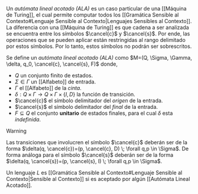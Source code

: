Un *autómata lineal acotado (ALA)* es un caso particular de una [[Máquina de Turing]], el cual permite computar todos los [[Gramática Sensible al Contexto#Lenguaje Sensible al Contexto|Lenguajes Sensibles al Contexto]]. La diferencia con una [[Máquina de Turing]] es que cadena a ser analizada se encuentra entre los símbolos $\cancel{c}$ y $\cancel{s}$. Por ende, las operaciones que se pueden aplicar están restringidas al rango delimitado por estos símbolos. Por lo tanto, estos símbolos no podrán ser sobrescritos.

Se define un *autómata lineal acotado (ALA)* como $M=(Q, \Sigma, \Gamma, \delta, q_0, \cancel{c}, \cancel{s}, F)$ donde,
- $Q$ un conjunto finito de estados.
- $\Sigma \in \Gamma$ un [[Alfabeto]] de entrada.
- $\Gamma$ el [[Alfabeto]] de la *cinta*.
- $\delta: Q \times \Gamma \rightarrow Q \times \Gamma \times \{I, D\}$ la función de transición. 
- $\cancel{c}$ el símbolo delimitador del *origen* de la entrada.
- $\cancel{s}$ el símbolo delimitador del *final* de la entrada.
- $F \subseteq Q$ el conjunto **unitario** de estados finales, para el cual $\delta$ esta *indefinida*.

>[!warning] 
>Las transiciones que involucren el símbolo $\cancel{c}$ deberán ser de la forma $\delta(q, \cancel{c})=(p, \cancel{c}, D) \; \forall q,p \in \Sigma$. De forma análoga para el símbolo $\cancel{s}$ deberán ser de la forma $\delta(q, \cancel{s})=(p, \cancel{s}, I) \; \forall q,p \in \Sigma$.

Un lenguaje $L$ es [[Gramática Sensible al Contexto#Lenguaje Sensible al Contexto|Sensible al Contexto]] si es aceptado por algún [[Autómata Lineal Acotado]].
